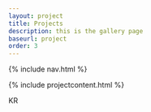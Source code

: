 ```yaml
---
layout: project
title: Projects
description: this is the gallery page
baseurl: project
order: 3
---
```


{% include nav.html %}

{% include projectcontent.html %}



KR